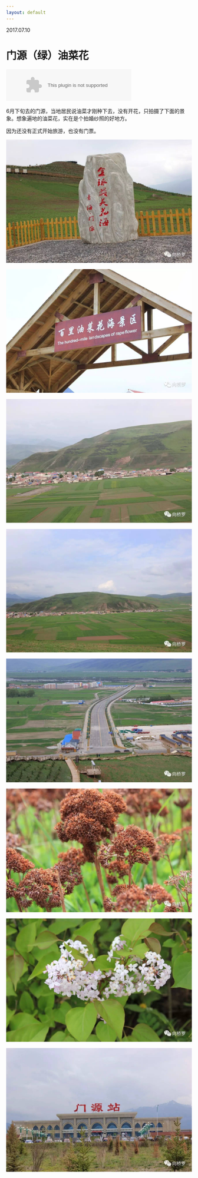 ```yaml
---
layout: default
---
```


2017.07.10

# 门源（绿）油菜花

<embed src="//music.163.com/style/swf/widget.swf?sid=34341360&type=2&auto=1&width=320&height=66" width="340" height="86"  allowNetworking="all"></embed>

6月下旬去的门源，当地居民说油菜才刚种下去，没有开花，只拍摄了下面的景象。想象遍地的油菜花，实在是个拍婚纱照的好地方。

因为还没有正式开始旅游，也没有门票。

![menyuan-01](./../images/menyuan/menyuan-01.jpg?raw=true)

![menyuan-02](./../images/menyuan/menyuan-02.jpg?raw=true)

![menyuan-03](./../images/menyuan/menyuan-03.jpg?raw=true)

![menyuan-04](./../images/menyuan/menyuan-04.jpg?raw=true)

![menyuan-05](./../images/menyuan/menyuan-05.jpg?raw=true)

![menyuan-06](./../images/menyuan/menyuan-06.jpg?raw=true)

![menyuan-07](./../images/menyuan/menyuan-07.jpg?raw=true)

![menyuan-08](./../images/menyuan/menyuan-08.jpg?raw=true)
